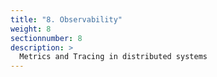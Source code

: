 ```yaml
---
title: "8. Observability"
weight: 8
sectionnumber: 8
description: >
  Metrics and Tracing in distributed systems
---
```

